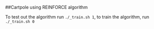 ##Cartpole using REINFORCE algorithm

To test out the algorithm run `./_train.sh 1`, to train the algorithm, run `./_train.sh 0`
